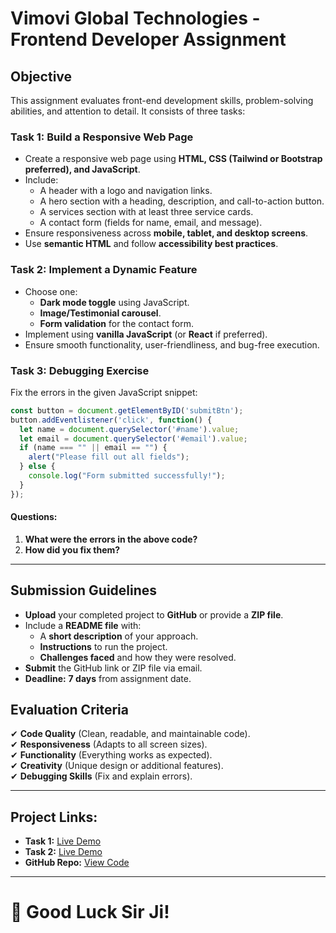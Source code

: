 # Vimovi Global Technologies - Frontend Developer Assignment

## Objective
This assignment evaluates front-end development skills, problem-solving abilities, and attention to detail. It consists of three tasks:

### Task 1: Build a Responsive Web Page
- Create a responsive web page using **HTML, CSS (Tailwind or Bootstrap preferred), and JavaScript**.
- Include:
  - A header with a logo and navigation links.
  - A hero section with a heading, description, and call-to-action button.
  - A services section with at least three service cards.
  - A contact form (fields for name, email, and message).
- Ensure responsiveness across **mobile, tablet, and desktop screens**.
- Use **semantic HTML** and follow **accessibility best practices**.

### Task 2: Implement a Dynamic Feature
- Choose one:
  - **Dark mode toggle** using JavaScript.
  - **Image/Testimonial carousel**.
  - **Form validation** for the contact form.
- Implement using **vanilla JavaScript** (or **React** if preferred).
- Ensure smooth functionality, user-friendliness, and bug-free execution.

### Task 3: Debugging Exercise
Fix the errors in the given JavaScript snippet:
```js
const button = document.getElementByID('submitBtn');
button.addEventlistener('click', function() {
  let name = document.querySelector('#name').value;
  let email = document.querySelector('#email').value;
  if (name === "" || email == "") {
    alert("Please fill out all fields");
  } else {
    console.log("Form submitted successfully!");
  }
});
```
#### Questions:
1. **What were the errors in the above code?**
2. **How did you fix them?**

---

## Submission Guidelines
- **Upload** your completed project to **GitHub** or provide a **ZIP file**.
- Include a **README file** with:
  - A **short description** of your approach.
  - **Instructions** to run the project.
  - **Challenges faced** and how they were resolved.
- **Submit** the GitHub link or ZIP file via email.
- **Deadline:** **7 days** from assignment date.

## Evaluation Criteria
✔ **Code Quality** (Clean, readable, and maintainable code).  
✔ **Responsiveness** (Adapts to all screen sizes).  
✔ **Functionality** (Everything works as expected).  
✔ **Creativity** (Unique design or additional features).  
✔ **Debugging Skills** (Fix and explain errors).  

---

## Project Links:
- **Task 1:** [Live Demo](https://vimoviglobaltech-assignment.vercel.app/)
- **Task 2:** [Live Demo](https://vimoviglobaltech-assignment-38jm.vercel.app/)
- **GitHub Repo:** [View Code](https://github.com/saiyamdubey/vimoviglobaltech_Assignment)

---
# 🚀 **Good Luck Sir Ji!**


